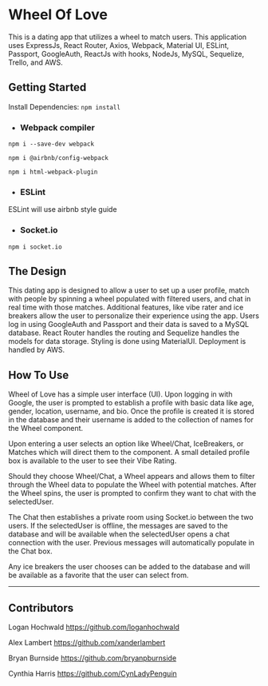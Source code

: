 # **Wheel Of Love**
This is a dating app that utilizes a wheel to match users. This application uses ExpressJs, React Router, Axios, Webpack, Material UI, ESLint, Passport, GoogleAuth, ReactJs with hooks, NodeJs, MySQL, Sequelize, Trello, and AWS.

## **Getting Started**

Install Dependencies: `npm install`

* ### **Webpack compiler**
`npm i --save-dev webpack`

`npm i @airbnb/config-webpack`

`npm i html-webpack-plugin`

* ### **ESLint**

ESLint will use airbnb style guide

* ### **Socket.io**

`npm i socket.io`

## **The Design**

This dating app is designed to allow a user to set up a user profile, match with people by spinning a wheel populated with filtered users, and chat in real time with those matches. Additional features, like vibe rater and ice breakers allow the user to personalize their experience using the app. Users log in using GoogleAuth and Passport and their data is saved to a MySQL database. React Router handles the routing and Sequelize handles the models for data storage. Styling is done using MaterialUI. Deployment is handled by AWS.

## **How To Use**

Wheel of Love has a simple user interface (UI). Upon logging in with Google, the user is prompted to establish a profile with basic data like age, gender, location, username, and bio. Once the profile is created it is stored in the database and their username is added to the collection of names for the Wheel component.

Upon entering a user selects an option like Wheel/Chat, IceBreakers, or Matches which will direct them to the component. A small detailed profile box is available to the user to see their Vibe Rating.

Should they choose Wheel/Chat, a Wheel appears and allows them to filter through the Wheel data to populate the Wheel with potential matches. After the Wheel spins, the user is prompted to confirm they want to chat with the selectedUser.

The Chat then establishes a private room using Socket.io between the two users. If the selectedUser is offline, the messages are saved to the database and will be available when the selectedUser opens a chat connection with the user. Previous messages will automatically populate in the Chat box.

Any ice breakers the user chooses can be added to the database and will be available as a favorite that the user can select from.


----------------------------------------------------------
## **Contributors**

Logan Hochwald https://github.com/loganhochwald

Alex Lambert https://github.com/xanderlambert

Bryan Burnside https://github.com/bryanpburnside

Cynthia Harris https://github.com/CynLadyPenguin